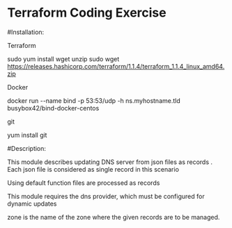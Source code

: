 # Terraform Coding Exercise
#Installation:

Terraform

sudo yum install wget unzip
sudo wget https://releases.hashicorp.com/terraform/1.1.4/terraform_1.1.4_linux_amd64.zip

Docker

docker run --name bind -p 53:53/udp -h ns.myhostname.tld busybox42/bind-docker-centos

git

yum install git


#Description:

This module describes updating DNS server from json files as records .
Each json file is considered as single record in this scenario

Using default function files are processed as records  

This module requires the dns provider, which must be configured for dynamic updates

zone is the name of the zone where the given records are to be managed.
